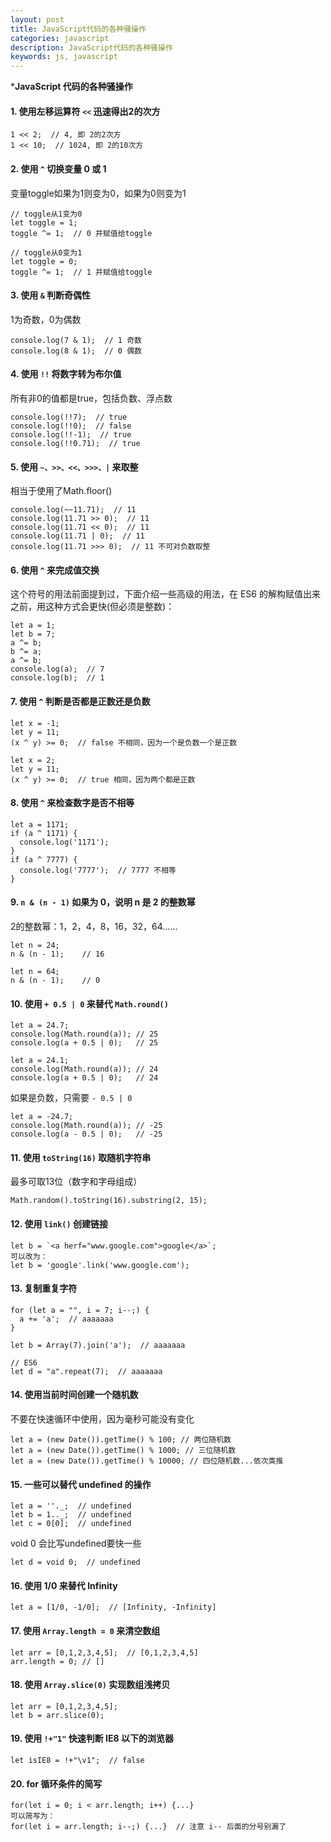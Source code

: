```yaml
---
layout: post
title: JavaScript代码的各种骚操作
categories: javascript
description: JavaScript代码的各种骚操作
keywords: js, javascript
---
```




***JavaScript 代码的各种骚操作**



#### 1. 使用左移运算符 `<<` 迅速得出2的次方
```
1 << 2;  // 4, 即 2的2次方
1 << 10;  // 1024, 即 2的10次方
```



#### 2. 使用 `^` 切换变量 0 或 1

变量toggle如果为1则变为0，如果为0则变为1

```
// toggle从1变为0
let toggle = 1;
toggle ^= 1;  // 0 并赋值给toggle

// toggle从0变为1
let toggle = 0;
toggle ^= 1;  // 1 并赋值给toggle
```



#### 3. 使用 `&` 判断奇偶性

1为奇数，0为偶数

```
console.log(7 & 1);  // 1 奇数
console.log(8 & 1);  // 0 偶数
```



#### 4. 使用 `!!` 将数字转为布尔值

所有非0的值都是true，包括负数、浮点数
```
console.log(!!7);  // true
console.log(!!0);  // false
console.log(!!-1);  // true
console.log(!!0.71);  // true
```



#### 5. 使用 `~、>>、<<、>>>、|` 来取整

相当于使用了Math.floor()
```
console.log(~~11.71);  // 11
console.log(11.71 >> 0);  // 11
console.log(11.71 << 0);  // 11
console.log(11.71 | 0);  // 11
console.log(11.71 >>> 0);  // 11 不可对负数取整
```



#### 6. 使用 `^` 来完成值交换

这个符号的用法前面提到过，下面介绍一些高级的用法，在 ES6 的解构赋值出来之前，用这种方式会更快(但必须是整数)：
```
let a = 1;
let b = 7;
a ^= b;
b ^= a;
a ^= b;
console.log(a);  // 7
console.log(b);  // 1
```



#### 7. 使用 `^` 判断是否都是正数还是负数

```
let x = -1;
let y = 11;
(x ^ y) >= 0;  // false 不相同，因为一个是负数一个是正数

let x = 2;
let y = 11;
(x ^ y) >= 0;  // true 相同，因为两个都是正数
```



#### 8. 使用 `^` 来检查数字是否不相等
```
let a = 1171;
if (a ^ 1171) {
  console.log('1171');
}
if (a ^ 7777) {
  console.log('7777');  // 7777 不相等
}
```



#### 9. `n & (n - 1)` 如果为 0，说明 n 是 2 的整数幂

2的整数幂：1，2，4，8，16，32，64......

```
let n = 24;
n & (n - 1);	// 16

let n = 64;
n & (n - 1);	// 0
```



#### 10. 使用 `+ 0.5 | 0` 来替代 `Math.round()`

```
let a = 24.7;
console.log(Math.round(a));	// 25
console.log(a + 0.5 | 0);	// 25

let a = 24.1;
console.log(Math.round(a));	// 24
console.log(a + 0.5 | 0);	// 24
```
如果是负数，只需要 `- 0.5 | 0`
```
let a = -24.7;
console.log(Math.round(a));	// -25
console.log(a - 0.5 | 0);	// -25
```


#### 11. 使用 `toString(16)` 取随机字符串
最多可取13位（数字和字母组成）
```
Math.random().toString(16).substring(2, 15);
```



#### 12. 使用 `link()` 创建链接

```
let b = `<a herf="www.google.com">google</a>`;
可以改为：
let b = 'google'.link('www.google.com');
```



#### 13. 复制重复字符

```
for (let a = "", i = 7; i--;) {
  a += 'a';  // aaaaaaa
}

let b = Array(7).join('a');  // aaaaaaa

// ES6
let d = "a".repeat(7);  // aaaaaaa
```


#### 14. 使用当前时间创建一个随机数

不要在快速循环中使用，因为毫秒可能没有变化

```
let a = (new Date()).getTime() % 100; // 两位随机数
let a = (new Date()).getTime() % 1000; // 三位随机数
let a = (new Date()).getTime() % 10000; // 四位随机数...依次类推
```



#### 15. 一些可以替代 undefined 的操作

```
let a = ''._;  // undefined
let b = 1.._;  // undefined
let c = 0[0];  // undefined
```
void 0 会比写undefined要快一些
```
let d = void 0;  // undefined
```



#### 16. 使用 1/0 来替代 Infinity

```
let a = [1/0, -1/0];  // [Infinity, -Infinity]
```



#### 17. 使用 `Array.length = 0` 来清空数组

```
let arr = [0,1,2,3,4,5];  // [0,1,2,3,4,5]
arr.length = 0;	// []
```



#### 18. 使用 `Array.slice(0)` 实现数组浅拷贝

```
let arr = [0,1,2,3,4,5];
let b = arr.slice(0);
```



#### 19. 使用 `!+"1"` 快速判断 IE8 以下的浏览器

```
let isIE8 = !+"\v1";  // false
```



#### 20. for 循环条件的简写

```
for(let i = 0; i < arr.length; i++) {...}
可以简写为：
for(let i = arr.length; i--;) {...}  // 注意 i-- 后面的分号别漏了
```
